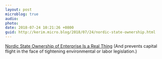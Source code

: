```yaml
---
layout: post
microblog: true
audio: 
photo: 
date: 2018-07-24 10:21:26 +0800
guid: http://kerim.micro.blog/2018/07/24/nordic-state-ownership.html
---
```

[Nordic State Ownership of Enterprise Is a Real Thing](http://peoplespolicyproject.org/2018/07/22/nordic-state-ownership-of-enterprise-is-a-real-thing/) (And prevents capital flight in the face of tightening environmental or labor legislation.)
